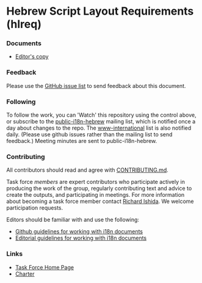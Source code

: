 # Hebrew Script Layout Requirements (hlreq)

### Documents
- [Editor's copy](https://w3c.github.io/hlreq/)

### Feedback
Please use the [GitHub issue list](https://github.com/w3c/hlreq/issues) to send feedback about this document.

### Following
To follow the work, you can 'Watch' this repository using the control above, or subscribe to the [public-i18n-hebrew](https://lists.w3.org/Archives/Public/public-i18n-hebrew/) mailing list, which is notified once a day about changes to the repo. The [www-international](https://lists.w3.org/Archives/Public/www-international/) list is also notified daily. (Please use github issues rather than the mailing list to send feedback.) Meeting minutes are sent to public-i18n-hebrew.

### Contributing

All contributors should read and agree with [CONTRIBUTING.md](https://github.com/w3c/hlreq/blob/gh-pages/CONTRIBUTING.md).

Task force _members_ are expert contributors who participate actively in producing the work of the group, regularly contributing text and advice to create the outputs, and participating in meetings. For more information about becoming a task force member contact [Richard Ishida](mailto:ishida@w3.org). We welcome participation requests.

Editors should be familiar with and use the following:

- [Github guidelines for working with i18n documents](http://w3c.github.io/i18n-activity/guidelines/github)
- [Editorial guidelines for working with i18n documents](http://w3c.github.io/i18n-activity/guidelines/editing)

### Links
- [Task Force Home Page](https://w3c.github.io/i18n-activity/hlreq/)
- [Charter](https://www.w3.org/International/groups/hebrew-layout/charter.html)
